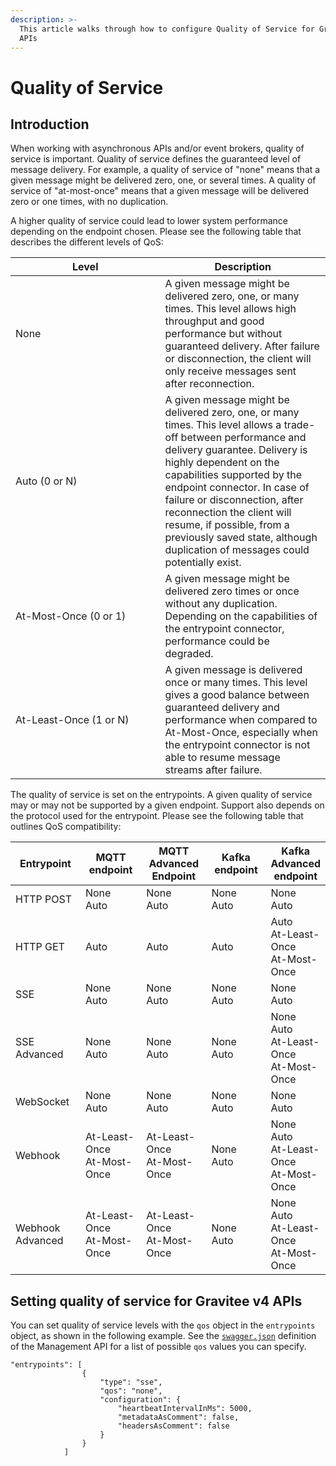 ```yaml
---
description: >-
  This article walks through how to configure Quality of Service for Gravitee v4
  APIs
---
```


# Quality of Service

## Introduction

When working with asynchronous APIs and/or event brokers, quality of service is important. Quality of service defines the guaranteed level of message delivery. For example, a quality of service of "none" means that a given message might be delivered zero, one, or several times. A quality of service of "at-most-once" means that a given message will be delivered zero or one times, with no duplication.

A higher quality of service could lead to lower system performance depending on the endpoint chosen. Please see the following table that describes the different levels of QoS:

<table><thead><tr><th width="223.5">Level</th><th>Description</th></tr></thead><tbody><tr><td>None</td><td>A given message might be delivered zero, one, or many times. This level allows high throughput and good performance but without guaranteed delivery. After failure or disconnection, the client will only receive messages sent after reconnection.</td></tr><tr><td>Auto (0 or N)</td><td>A given message might be delivered zero, one, or many times. This level allows a trade-off between performance and delivery guarantee. Delivery is highly dependent on the capabilities supported by the endpoint connector. In case of failure or disconnection, after reconnection the client will resume, if possible, from a previously saved state, although duplication of messages could potentially exist.</td></tr><tr><td>At-Most-Once (0 or 1)</td><td>A given message might be delivered zero times or once without any duplication. Depending on the capabilities of the entrypoint connector, performance could be degraded.</td></tr><tr><td>At-Least-Once (1 or N)</td><td>A given message is delivered once or many times. This level gives a good balance between guaranteed delivery and performance when compared to At-Most-Once, especially when the entrypoint connector is not able to resume message streams after failure.</td></tr></tbody></table>

The quality of service is set on the entrypoints. A given quality of service may or may not be supported by a given endpoint. Support also depends on the protocol used for the entrypoint. Please see the following table that outlines QoS compatibility:

<table><thead><tr><th width="134">Entrypoint</th><th width="126">MQTT endpoint</th><th width="122">MQTT Advanced Endpoint</th><th width="115">Kafka endpoint</th><th>Kafka Advanced endpoint</th></tr></thead><tbody><tr><td>HTTP POST</td><td>None<br>Auto</td><td>None<br>Auto</td><td>None<br>Auto</td><td>None<br>Auto</td></tr><tr><td>HTTP GET</td><td>Auto</td><td>Auto</td><td>Auto</td><td>Auto<br>At-Least-Once<br>At-Most-Once</td></tr><tr><td>SSE</td><td>None<br>Auto</td><td>None<br>Auto</td><td>None<br>Auto</td><td>None<br>Auto</td></tr><tr><td>SSE Advanced</td><td>None<br>Auto</td><td>None<br>Auto</td><td>None<br>Auto</td><td>None<br>Auto<br>At-Least-Once<br>At-Most-Once</td></tr><tr><td>WebSocket</td><td>None<br>Auto</td><td>None<br>Auto</td><td>None<br>Auto</td><td>None<br>Auto</td></tr><tr><td>Webhook</td><td>At-Least-Once<br>At-Most-Once</td><td>At-Least-Once<br>At-Most-Once</td><td>None<br>Auto</td><td>None<br>Auto<br>At-Least-Once<br>At-Most-Once</td></tr><tr><td>Webhook Advanced</td><td>At-Least-Once<br>At-Most-Once</td><td>At-Least-Once<br>At-Most-Once</td><td>None<br>Auto</td><td>None<br>Auto<br>At-Least-Once<br>At-Most-Once</td></tr></tbody></table>

## Setting quality of service for Gravitee v4 APIs

You can set quality of service levels with the `qos` object in the `entrypoints` object, as shown in the following example. See the [`swagger.json`](https://docs.gravitee.io/apim/3.x/management-api/3.20/swagger.json) definition of the Management API for a list of possible `qos` values you can specify.

```
"entrypoints": [
                {
                    "type": "sse",
                    "qos": "none",
                    "configuration": {
                        "heartbeatIntervalInMs": 5000,
                        "metadataAsComment": false,
                        "headersAsComment": false
                    }
                }
            ]
```

